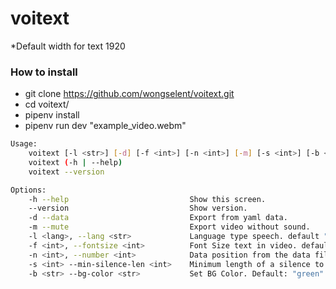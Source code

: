 # voitext

*Default width for text 1920

### How to install
- git clone https://github.com/wongselent/voitext.git
- cd voitext/
- pipenv install
- pipenv run dev "example_video.webm"


```bash
Usage:
    voitext [-l <str>] [-d] [-f <int>] [-n <int>] [-m] [-s <int>] [-b <str>] <file>
    voitext (-h | --help)
    voitext --version

Options:
    -h --help                           Show this screen.
    --version                           Show version.
    -d --data                           Export from yaml data.
    -m --mute                           Export video without sound.
    -l <lang>, --lang <str>             Language type speech. default "id-ID"
    -f <int>, --fontsize <int>          Font Size text in video. default: 48
    -n <int>, --number <int>            Data position from the data file list, if 0 then all the list in the data file will be exported. default: 0
    -s <int> --min-silence-len <int>    Minimum length of a silence to be used for a split. default: 500
    -b <str> --bg-color <str>           Set BG Color. Default: "green"
```
